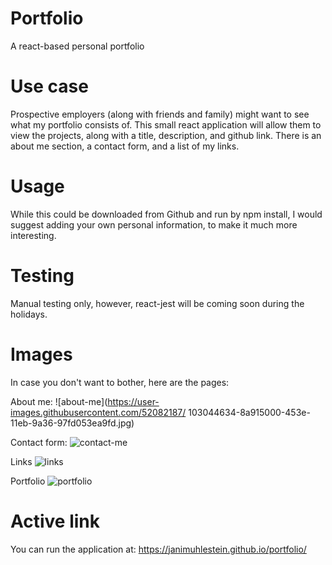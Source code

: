# Portfolio
A react-based personal portfolio

# Use case
Prospective employers (along with friends and family) might want to see what my portfolio consists of. This small react application will allow them to view the projects, along with a title, description, and github link. There is an about me section, a contact form, and a list of my links.

# Usage
While this could be downloaded from Github and run by npm install, I would suggest adding your own personal information, to make it much more interesting.

# Testing
Manual testing only, however, react-jest will be coming soon during the holidays.

# Images
In case you don't want to bother, here are the pages:

About me:
![about-me](https://user-images.githubusercontent.com/52082187/
103044634-8a915000-453e-11eb-9a36-97fd053ea9fd.jpg)

Contact form:
![contact-me](https://user-images.githubusercontent.com/52082187/103044644-9250f480-453e-11eb-82e7-ee3cff7343e1.jpg)

Links
![links](https://user-images.githubusercontent.com/52082187/103044669-a137a700-453e-11eb-8ad7-7a6cc6c896f9.jpg)

Portfolio
![portfolio](https://user-images.githubusercontent.com/52082187/103044675-a694f180-453e-11eb-9a90-b75cb2407ece.jpg)

# Active link
You can run the application at: https://janimuhlestein.github.io/portfolio/